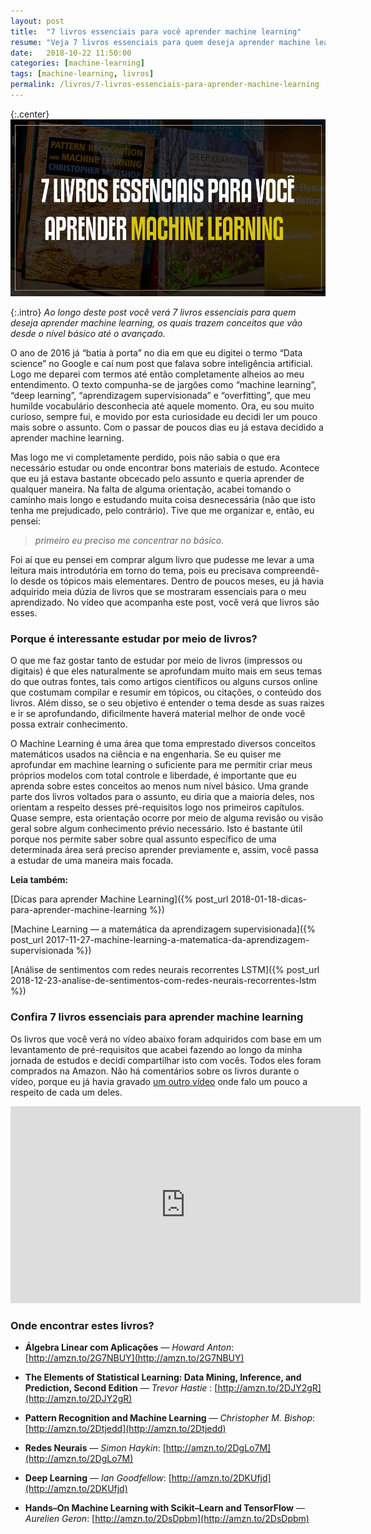 ```yaml
---
layout: post
title:  "7 livros essenciais para você aprender machine learning"
resume: "Veja 7 livros essenciais para quem deseja aprender machine learning, os quais trazem conceitos que vão desde o nível básico até o avançado"
date:   2018-10-22 11:50:00
categories: [machine-learning]
tags: [machine-learning, livros]
permalink: /livros/7-livros-essenciais-para-aprender-machine-learning
---
```


{:.center}
![](/assets/img/7-livros-essenciais-para-aprender-machine-learning.png)

{:.intro}
*Ao longo deste post você verá 7 livros essenciais para quem deseja aprender machine learning, os quais trazem conceitos que vão desde o nível básico até o avançado.*

O ano de 2016 já “batia à porta” no dia em que eu digitei o termo “Data science” no Google e caí num post que falava sobre inteligência artificial. Logo me deparei com termos até então completamente alheios ao meu entendimento. O texto compunha-se de jargões como “machine learning”, “deep learning”, “aprendizagem supervisionada” e “overfitting”, que meu humilde vocabulário desconhecia até aquele momento. Ora, eu sou muito curioso, sempre fui, e movido por esta curiosidade eu decidi ler um pouco mais sobre o assunto. Com o passar de poucos dias eu já estava decidido a aprender machine learning.

Mas logo me vi completamente perdido, pois não sabia o que era necessário estudar ou onde encontrar bons materiais de estudo. Acontece que eu já estava bastante obcecado pelo assunto e queria aprender de qualquer maneira. Na falta de alguma orientação, acabei tomando o caminho mais longo e estudando muita coisa desnecessária (não que isto tenha me prejudicado, pelo contrário). Tive que me organizar e, então, eu pensei:

> *primeiro eu preciso me concentrar no básico.*

Foi aí que eu pensei em comprar algum livro que pudesse me levar a uma leitura mais introdutória em torno do tema, pois eu precisava compreendê-lo desde os tópicos mais elementares. Dentro de poucos meses, eu já havia adquirido meia dúzia de livros que se mostraram essenciais para o meu aprendizado. No vídeo que acompanha este post, você verá que livros são esses.

### Porque é interessante estudar por meio de livros?

O que me faz gostar tanto de estudar por meio de livros (impressos ou digitais) é que eles naturalmente se aprofundam muito mais em seus temas do que outras fontes, tais como artigos científicos ou alguns cursos online que costumam compilar e resumir em tópicos, ou citações, o conteúdo dos livros. Além disso, se o seu objetivo é entender o tema desde as suas raizes e ir se aprofundando, dificilmente haverá material melhor de onde você possa extrair conhecimento.

O Machine Learning é uma área que toma emprestado diversos conceitos matemáticos usados na ciência e na engenharia. Se eu quiser me aprofundar em machine learning o suficiente para me permitir criar meus próprios modelos com total controle e liberdade, é importante que eu aprenda sobre estes conceitos ao menos num nível básico. Uma grande parte dos livros voltados para o assunto, eu diria que a maioria deles, nos orientam a respeito desses pré-requisitos logo nos primeiros capítulos. Quase sempre, esta orientação ocorre por meio de alguma revisão ou visão geral sobre algum conhecimento prévio necessário. Isto é bastante útil porque nos permite saber sobre qual assunto específico de uma determinada área será preciso aprender previamente e, assim, você passa a estudar de uma maneira mais focada.

**Leia também:**

[Dicas para aprender Machine Learning]({% post_url 2018-01-18-dicas-para-aprender-machine-learning %})

[Machine Learning — a matemática da aprendizagem supervisionada]({% post_url 2017-11-27-machine-learning-a-matematica-da-aprendizagem-supervisionada %})

[Análise de sentimentos com redes neurais recorrentes LSTM]({% post_url 2018-12-23-analise-de-sentimentos-com-redes-neurais-recorrentes-lstm %})

### Confira 7 livros essenciais para aprender machine learning

Os livros que você verá no vídeo abaixo foram adquiridos com base em um levantamento de pré-requisitos que acabei fazendo ao longo da minha jornada de estudos e decidi compartilhar isto com vocês. Todos eles foram comprados na Amazon. Não há comentários sobre os livros durante o vídeo, porque eu já havia gravado [um outro vídeo](https://youtu.be/9aCUXJXPHGw) onde falo um pouco a respeito de cada um deles.

<div class="video-container">
	<center><iframe width="560" height="315" src="https://www.youtube.com/embed/PdfRc1NYOTY" frameborder="0" allowfullscreen></iframe></center>
</div>

### Onde encontrar estes livros?

* **Álgebra Linear com Aplicações** — *Howard Anton*: [http://amzn.to/2G7NBUY](http://amzn.to/2G7NBUY)

* **The Elements of Statistical Learning: Data Mining, Inference, and Prediction, Second Edition** — *Trevor Hastie* : [http://amzn.to/2DJY2gR](http://amzn.to/2DJY2gR)

* **Pattern Recognition and Machine Learning** — *Christopher M. Bishop*: [http://amzn.to/2Dtjedd](http://amzn.to/2Dtjedd)

* **Redes Neurais** — *Simon Haykin*: [http://amzn.to/2DgLo7M](http://amzn.to/2DgLo7M)

* **Deep Learning** — *Ian Goodfellow*: [http://amzn.to/2DKUfjd](http://amzn.to/2DKUfjd)

* **Hands–On Machine Learning with Scikit–Learn and TensorFlow** *— Aurelien Geron*: [http://amzn.to/2DsDpbm](http://amzn.to/2DsDpbm)
